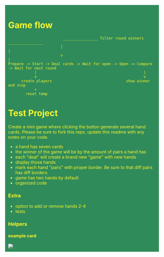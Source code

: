 
<div style="background: #308b5a; padding: 10px; color: #fef72d">

# Game flow

```
                         ________________ filter round winners ________________
                        |                                                     |
                        v                                                     |
Prepare -> Start -> Deal cards -> Wait for open -> Open –> Compare -> Wait for next round
            |                                                 |
            v                                                 v
      create players                                  show winner and stop
            +
        reset temp
```

# Test Project

<p>
Create a mini game where clicking the button generate several hand cards. Please be sure to fork this repo, update this readme with any notes on your code.
</p>

- a hand has seven cards
- the winner of the game will be by the amount of pairs a hand has
- each "deal" will create a brand new "game" with new hands
- display those hands
- mark each hand "pairs" with proper border. Be sure to that diff pairs has diff borders
- game has two hands by default
- organized code

### Extra

- option to add or remove hands 2-4
- tests

### Helpers

#### example card
<img src="http://h3h.net/images/cards/diamond_9.svg" />
